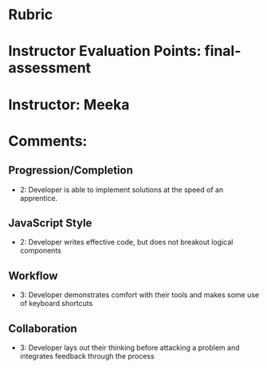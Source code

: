 # Rubric
# Instructor Evaluation Points: final-assessment
# Instructor: Meeka
# Comments:

## Progression/Completion

* 2: Developer is able to implement solutions at the speed of an apprentice.

## JavaScript Style

* 2: Developer writes effective code, but does not breakout logical components

## Workflow

* 3: Developer demonstrates comfort with their tools and makes some use of keyboard shortcuts

## Collaboration

* 3: Developer lays out their thinking before attacking a problem and integrates feedback through the process